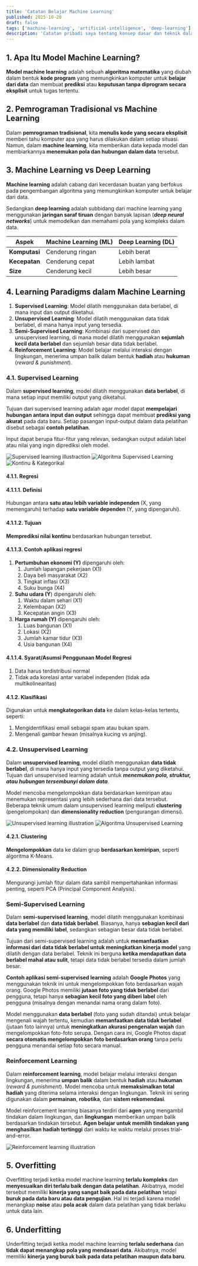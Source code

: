 ```yaml
---
title: 'Catatan Belajar Machine Learning'
published: 2025-10-20
draft: false
tags: ['machine-learning', 'artificial-intelligence', 'deep-learning']
description: 'Catatan pribadi saya tentang konsep dasar dan teknik dalam machine learning.'
---
```


## 1. Apa Itu Model Machine Learning?
**Model machine learning** adalah sebuah **algoritma matematika** yang diubah dalam bentuk **kode program** yang memungkinkan komputer untuk **belajar dari data** dan membuat **prediksi** atau **keputusan tanpa diprogram secara eksplisit** untuk tugas tertentu.

## 2. Pemrograman Tradisional vs Machine Learning
Dalam **pemrograman tradisional**, kita **menulis kode yang secara eksplisit** memberi tahu komputer apa yang harus dilakukan dalam setiap situasi. Namun, dalam **machine learning**, kita memberikan data kepada model dan membiarkannya **menemukan pola dan hubungan dalam data** tersebut.

## 3. Machine Learning vs Deep Learning

**Machine learning** adalah cabang dari kecerdasan buatan yang berfokus pada pengembangan algoritma yang memungkinkan komputer untuk belajar dari data.

Sedangkan **deep learning** adalah subbidang dari machine learning yang menggunakan **jaringan saraf tiruan** dengan banyak lapisan (***deep neural networks***) untuk memodelkan dan memahami pola yang kompleks dalam data.

| Aspek | Machine Learning (ML) | Deep Learning (DL) |
|-------|----------------------|-------------------|
| **Komputasi** | Cenderung ringan | Lebih berat |
| **Kecepatan** | Cenderung cepat | Lebih lambat |
| **Size** | Cenderung kecil | Lebih besar |

## 4. Learning Paradigms dalam Machine Learning
1. **Supervised Learning**: Model dilatih menggunakan data berlabel, di mana input dan output diketahui.
2. **Unsupervised Learning**: Model dilatih menggunakan data tidak berlabel, di mana hanya input yang tersedia.
3. **Semi-Supervised Learning**: Kombinasi dari supervised dan unsupervised learning, di mana model dilatih menggunakan **sejumlah kecil data berlabel** dan sejumlah besar data tidak berlabel.
4. **Reinforcement Learning**: Model belajar melalui interaksi dengan lingkungan, menerima umpan balik dalam bentuk **hadiah** atau **hukuman** (*reward & punishment*).

### 4.1. Supervised Learning
Dalam **supervised learning**, model dilatih menggunakan **data berlabel**, di mana setiap input memiliki output yang diketahui.

Tujuan dari supervised learning adalah agar model dapat **mempelajari hubungan antara input dan output** sehingga dapat membuat **prediksi yang akurat** pada data baru. Setiap pasangan input-output dalam data pelatihan disebut sebagai **contoh pelatihan**.

Input dapat berupa fitur-fitur yang relevan, sedangkan output adalah label atau nilai yang ingin diprediksi oleh model.

![Supervised learning illustraction](./supervised-learning.png 'Supervised learning illustration')
![Algoritma Supervised Learning](./algoritma-supervised-learning.png 'Algoritma Supervised Learning')
![Kontinu & Kategorikal](./kontinyu-kategorikal.png 'Kontinu & Kategorikal')

#### 4.1.1. Regresi

#### 4.1.1.1. Definisi
Hubungan antara **satu atau lebih variable independen** (X, yang memengaruhi) terhadap **satu variable dependen** (Y, yang dipengaruhi).

#### 4.1.1.2. Tujuan
**Memprediksi nilai kontinu** berdasarkan hubungan tersebut.

#### 4.1.1.3. Contoh aplikasi regresi
1. **Pertumbuhan ekonomi (Y)** dipengaruhi oleh:
   1. Jumlah lapangan pekerjaan (X1)
   2. Daya beli masyarakat (X2)
   3. Tingkat inflasi (X3)
   4. Suku bunga (X4)
2. **Suhu udara (Y**) dipengaruhi oleh:
   1. Waktu dalam sehari (X1)
   2. Kelembapan (X2)
   3. Kecepatan angin (X3)
3. **Harga rumah (Y)** dipengaruhi oleh:
   1. Luas bangunan (X1)
   2. Lokasi (X2)
   3. Jumlah kamar tidur (X3)
   4. Usia bangunan (X4)

#### 4.1.1.4. Syarat/Asumsi Penggunaan Model Regresi
1. Data harus terdistribusi normal
2. Tidak ada korelasi antar variabel independen (tidak ada multikolinearitas)

#### 4.1.2. Klasifikasi

Digunakan untuk **mengkategorikan data** ke dalam kelas-kelas tertentu, seperti:
   1. Mengidentifikasi email sebagai spam atau bukan spam.
   2. Mengenali gambar hewan (misalnya kucing vs anjing).


### 4.2. Unsupervised Learning
Dalam **unsupervised learning**, model dilatih menggunakan **data tidak berlabel**, di mana hanya input yang tersedia tanpa output yang diketahui. Tujuan dari unsupervised learning adalah untuk ***menemukan pola, struktur, atau hubungan tersembunyi dalam data***.

Model mencoba mengelompokkan data berdasarkan kemiripan atau menemukan representasi yang lebih sederhana dari data tersebut. Beberapa teknik umum dalam unsupervised learning meliputi **clustering** (pengelompokan) dan **dimensionality reduction** (pengurangan dimensi).

![Unsupervised learning illustration](./unsupervised-learning-pola-hewan.png 'Unsupervised learning illustration')
![Algoritma Unsupervised Learning](./algoritma-unsupervised-learning.png 'Algoritma Unsupervised Learning')

#### 4.2.1. Clustering
**Mengelompokkan** data ke dalam grup **berdasarkan kemiripan**, seperti algoritma K-Means.

#### 4.2.2. Dimensionality Reduction
Mengurangi jumlah fitur dalam data sambil mempertahankan informasi penting, seperti PCA (Principal Component Analysis).

### Semi-Supervised Learning
Dalam **semi-supervised learning**, model dilatih menggunakan kombinasi **data berlabel** dan **data tidak berlabel**. Biasanya, hanya **sebagian kecil dari data yang memiliki label**, sedangkan sebagian besar data tidak berlabel.

Tujuan dari semi-supervised learning adalah untuk **memanfaatkan informasi dari data tidak berlabel untuk meningkatkan kinerja model** yang dilatih dengan data berlabel. Teknik ini berguna **ketika mendapatkan data berlabel mahal atau sulit**, tetapi data tidak berlabel tersedia dalam jumlah besar.

**Contoh aplikasi semi-supervised learning** adalah **Google Photos** yang menggunakan teknik ini untuk mengelompokkan foto berdasarkan wajah orang. Google Photos memiliki **jutaan foto yang tidak berlabel** dari pengguna, tetapi hanya **sebagian kecil foto yang diberi label** oleh pengguna (misalnya dengan menandai nama orang dalam foto).

Model menggunakan **data berlabel** (foto yang sudah ditandai) untuk belajar mengenali wajah tertentu, kemudian **memanfaatkan data tidak berlabel** (jutaan foto lainnya) untuk **meningkatkan akurasi pengenalan wajah** dan mengelompokkan foto-foto serupa. Dengan cara ini, Google Photos dapat **secara otomatis mengelompokkan foto berdasarkan orang** tanpa perlu pengguna menandai setiap foto secara manual.

### Reinforcement Learning
Dalam **reinforcement learning**, model belajar melalui interaksi dengan lingkungan, menerima **umpan balik** dalam bentuk **hadiah** atau **hukuman** (*reward & punishment*). Model mencoba untuk **memaksimalkan total hadiah** yang diterima selama interaksi dengan lingkungan. Teknik ini sering digunakan dalam **permainan**, **robotika**, dan **sistem rekomendasi**.

Model reinforcement learning biasanya terdiri dari **agen** yang mengambil tindakan dalam lingkungan, dan **lingkungan** memberikan umpan balik berdasarkan tindakan tersebut. **Agen belajar untuk memilih tindakan yang menghasilkan hadiah tertinggi** dari waktu ke waktu melalui proses trial-and-error.

![Reinforcement learning illustration](./reinforcement-learning.png 'Reinforcement learning illustration')

## 5. Overfitting
Overfitting terjadi ketika model machine learning **terlalu kompleks** dan **menyesuaikan diri terlalu baik dengan data pelatihan**. Akibatnya, model tersebut memiliki **kinerja yang sangat baik pada data pelatihan** tetapi **buruk pada data baru atau data pengujian**. Hal ini terjadi karena model menangkap **noise** atau **pola acak** dalam data pelatihan yang tidak berlaku untuk data lain.

## 6. Underfitting
Underfitting terjadi ketika model machine learning **terlalu sederhana** dan **tidak dapat menangkap pola yang mendasari data**. Akibatnya, model memiliki **kinerja yang buruk baik pada data pelatihan maupun data baru**.